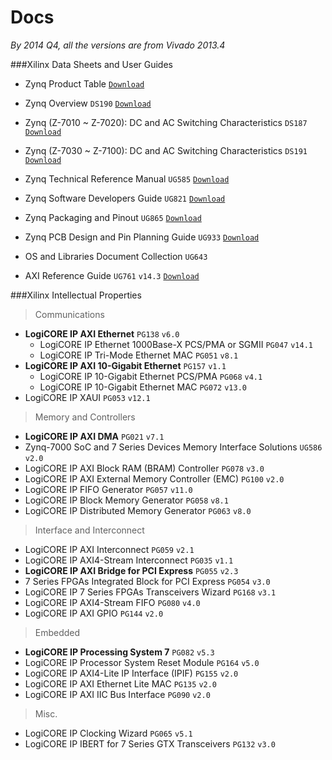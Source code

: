 # Docs

_By 2014 Q4, all the versions are from Vivado 2013.4_

###Xilinx Data Sheets and User Guides  

* Zynq Product Table [`Download`](http://www.xilinx.com/support/documentation/selection-guides/zynq7000-product-table.pdf)  
* Zynq Overview `DS190` [`Download`](http://www.xilinx.com/support/documentation/data_sheets/ds190-Zynq-7000-Overview.pdf)    
* Zynq (Z-7010 ~ Z-7020): DC and AC Switching Characteristics `DS187` [`Download`](http://www.xilinx.com/support/documentation/data_sheets/ds187-XC7Z010-XC7Z020-Data-Sheet.pdf)  
* Zynq (Z-7030 ~ Z-7100): DC and AC Switching Characteristics `DS191` [`Download`](http://www.xilinx.com/support/documentation/data_sheets/ds191-XC7Z030-XC7Z045-data-sheet.pdf)  

* Zynq Technical Reference Manual `UG585` [`Download`](http://www.xilinx.com/support/documentation/user_guides/ug585-Zynq-7000-TRM.pdf)  
* Zynq Software Developers Guide `UG821` [`Download`](http://www.xilinx.com/support/documentation/user_guides/ug821-zynq-7000-swdev.pdf)  
* Zynq Packaging and Pinout `UG865` [`Download`](http://www.xilinx.com/support/documentation/user_guides/ug865-Zynq-7000-Pkg-Pinout.pdf)  
* Zynq PCB Design and Pin Planning Guide `UG933` [`Download`](http://www.xilinx.com/support/documentation/user_guides/ug933-Zynq-7000-PCB.pdf)  

* OS and Libraries Document Collection `UG643`  
* AXI Reference Guide `UG761` `v14.3` [`Download`](http://www.xilinx.com/support/documentation/ip_documentation/axi_ref_guide/latest/ug761_axi_reference_guide.pdf)  

###Xilinx Intellectual Properties  

> Communications  

* **LogiCORE IP AXI Ethernet** `PG138` `v6.0`  
  * LogiCORE IP Ethernet 1000Base-X PCS/PMA or SGMII `PG047` `v14.1`  
  * LogiCORE IP Tri-Mode Ethernet MAC `PG051` `v8.1`  
* **LogiCORE IP AXI 10-Gigabit Ethernet** `PG157` `v1.1`  
  * LogiCORE IP 10-Gigabit Ethernet PCS/PMA `PG068` `v4.1`   
  * LogiCORE IP 10-Gigabit Ethernet MAC `PG072` `v13.0`  
* LogiCORE IP XAUI `PG053` `v12.1`  

> Memory and Controllers  

* **LogiCORE IP AXI DMA** `PG021` `v7.1`  
* Zynq-7000 SoC and 7 Series Devices Memory Interface Solutions `UG586` `v2.0`  
* LogiCORE IP AXI Block RAM (BRAM) Controller `PG078` `v3.0`    
* LogiCORE IP AXI External Memory Controller (EMC) `PG100` `v2.0`    
* LogiCORE IP FIFO Generator `PG057` `v11.0`  
* LogiCORE IP Block Memory Generator `PG058` `v8.1`  
* LogiCORE IP Distributed Memory Generator `PG063` `v8.0`  

> Interface and Interconnect  

* LogiCORE IP AXI Interconnect `PG059` `v2.1`  
* LogiCORE IP AXI4-Stream Interconnect `PG035` `v1.1`  
* **LogiCORE IP AXI Bridge for PCI Express** `PG055` `v2.3`  
* 7 Series FPGAs Integrated Block for PCI Express `PG054` `v3.0`  
* LogiCORE IP 7 Series FPGAs Transceivers Wizard `PG168` `v3.1`  
* LogiCORE IP AXI4-Stream FIFO `PG080` `v4.0`  
* LogiCORE IP AXI GPIO `PG144` `v2.0`  

> Embedded  

* **LogiCORE IP Processing System 7** `PG082` `v5.3`  
* LogiCORE IP Processor System Reset Module `PG164` `v5.0`  
* LogiCORE IP AXI4-Lite IP Interface (IPIF) `PG155` `v2.0`  
* LogiCORE IP AXI Ethernet Lite MAC `PG135` `v2.0`  
* LogiCORE IP AXI IIC Bus Interface `PG090` `v2.0`  

> Misc.  

* LogiCORE IP Clocking Wizard `PG065` `v5.1`  
* LogiCORE IP IBERT for 7 Series GTX Transceivers `PG132` `v3.0`  
